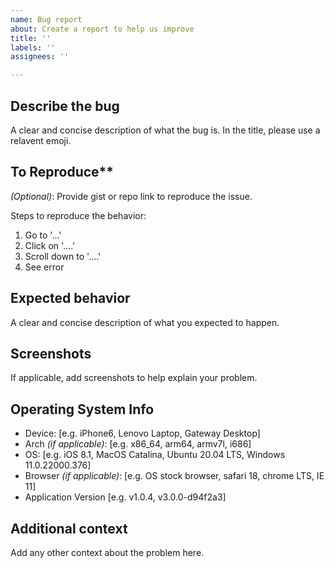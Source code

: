 ```yaml
---
name: Bug report
about: Create a report to help us improve
title: ''
labels: ''
assignees: ''

---
```


## Describe the bug

A clear and concise description of what the bug is.
In the title, please use a relavent emoji.

## To Reproduce**

_(Optional)_: Provide gist or repo link to reproduce the issue.

Steps to reproduce the behavior:

1. Go to '...'
2. Click on '....'
3. Scroll down to '....'
4. See error

## Expected behavior

A clear and concise description of what you expected to happen.

## Screenshots

If applicable, add screenshots to help explain your problem.

## Operating System Info

- Device: [e.g. iPhone6, Lenovo Laptop, Gateway Desktop]
- Arch _(if applicable)_: [e.g. x86_64, arm64, armv7l, i686]
- OS: [e.g. iOS 8.1, MacOS Catalina, Ubuntu 20.04 LTS, Windows 11.0.22000.376]
- Browser _(if applicable)_: [e.g. OS stock browser, safari 18, chrome LTS, IE 11]
- Application Version [e.g. v1.0.4, v3.0.0-d94f2a3]

## Additional context

Add any other context about the problem here.
